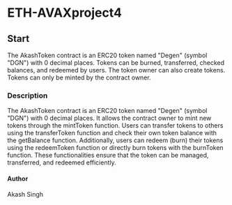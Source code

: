 # ETH-AVAXproject4
## Start
The AkashToken contract is an ERC20 token named "Degen" (symbol "DGN") with 0 decimal places. Tokens can be burned, transferred, checked balances, and redeemed by users. The token owner can also create tokens. Tokens can only be minted by the contract owner.
### Description
The AkashToken contract is an ERC20 token named "Degen" (symbol "DGN") with 0 decimal places. It allows the contract owner to mint new tokens through the mintToken function. Users can transfer tokens to others using the transferToken function and check their own token balance with the getBalance function. Additionally, users can redeem (burn) their tokens using the redeemToken function or directly burn tokens with the burnToken function. These functionalities ensure that the token can be managed, transferred, and redeemed efficiently.
#### Author
Akash Singh





